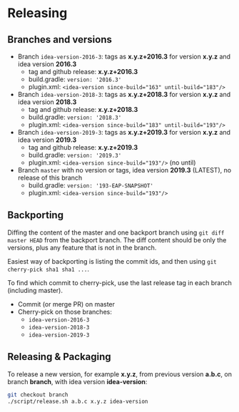 # Releasing

## Branches and versions

- Branch `idea-version-2016-3`: tags as **x.y.z+2016.3** for version **x.y.z**
  and idea version **2016.3**
    - tag and github release: **x.y.z+2016.3**
    - build.gradle: `version: '2016.3'`
    - plugin.xml: `<idea-version since-build="163" until-build="183"/>`
- Branch `idea-version-2018-3`: tags as **x.y.z+2018.3** for version **x.y.z**
  and idea version **2018.3**
    - tag and github release: **x.y.z+2018.3**
    - build.gradle: `version: '2018.3'`
    - plugin.xml: `<idea-version since-build="183" until-build="193"/>`
- Branch `idea-version-2019-3`: tags as **x.y.z+2019.3** for version **x.y.z**
  and idea version **2019.3**
    - tag and github release: **x.y.z+2019.3**
    - build.gradle: `version: '2019.3'`
    - plugin.xml: `<idea-version since-build="193"/>` (no until)
- Branch `master` with no version or tags, idea version **2019.3** (LATEST), no
  release of this branch
    - build.gradle: `version: '193-EAP-SNAPSHOT'`
    - plugin.xml: `<idea-version since-build="193"/>`

## Backporting

Diffing the content of the master and one backport branch using `git diff
master HEAD` from the backport branch.  The diff content should be only the
versions, plus any feature that is not in the branch.

Easiest way of backporting is listing the commit ids, and then using 
`git cherry-pick sha1 sha1 ...`.

To find which commit to cherry-pick, use the last release tag in each branch
(including master).

- Commit (or merge PR) on master
- Cherry-pick on those branches:
    - `idea-version-2016-3`
    - `idea-version-2018-3`
    - `idea-version-2019-3`

## Releasing & Packaging

To release a new version, for example **x.y.z**, from previous version
**a.b.c**, on branch **branch**, with idea version **idea-version**:

```bash
git checkout branch
./script/release.sh a.b.c x.y.z idea-version
```

